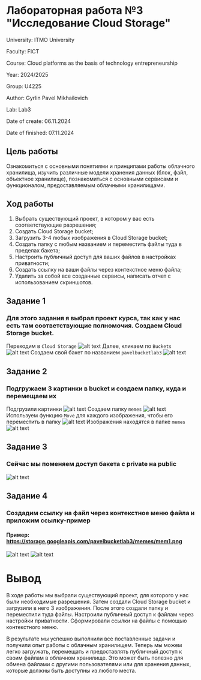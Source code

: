 # Лабораторная работа №3 "Исследование Cloud Storage"
University: ITMO University

Faculty: FICT

Course: Cloud platforms as the basis of technology entrepreneurship

Year: 2024/2025 

Group: U4225

Author: Gyrlin Pavel Mikhailovich

Lab: Lab3

Date of create: 06.11.2024

Date of finished: 07.11.2024

## Цель работы
Ознакомиться с основными понятиями и принципами работы облачного хранилища, изучить различные модели хранения данных (блок, файл, объектное хранилище), познакомиться с основными сервисами и функционалом, предоставляемым облачными хранилищами.
## Ход работы
1. Выбрать существующий проект, в котором у вас есть соответствующие разрешения;
2. Создать Cloud Storage bucket;
3. Загрузить 3-4 любых изображения в Cloud Storage bucket;
4. Создать папку с любым названием и переместить файлы туда в пределах бакета;
5. Настроить публичный доступ для ваших файлов в настройках приватности;
6. Создать ссылку на ваши файлы через контекстное меню файла;
7. Удалить за собой все созданные сервисы, написать отчет с использованием скриншотов.

## Задание 1
### Для этого задания я выбрал проект курса, так как у нас есть там соответствующие полномочия. Создаем Cloud Storage bucket.
Переходим в `Cloud Storage`
![alt text](image.png)
Далее, кликаем по `Buckets`
![alt text](image-1.png)
Создаем свой бакет по названием `pavelbucketlab3`
![alt text](image-2.png)
## Задание 2
### Подгружаем 3 картинки в bucket и создаем папку, куда и перемещаем их
Подгрузили картинки
![alt text](image-3.png)
Создаем папку `memes`
![alt text](image-4.png)
Используем функцию `Move` для каждого изображения, чтобы его переместить в папку
![alt text](image-5.png)
Изображения находятся в папке `memes`
![alt text](image-6.png)
## Задание 3
### Сейчас мы поменяем доступ бакета с private на public
![alt text](image-7.png)
## Задание 4
### Создадим ссылку на файл через контекстное меню файла и приложим ссылку-пример
#### Пример: https://storage.googleapis.com/pavelbucketlab3/memes/mem1.png
![alt text](image-8.png)
![alt text](image-9.png)
# Вывод 
В ходе работы мы выбрали существующий проект, для которого у нас были необходимые разрешения. Затем создали Cloud Storage bucket и загрузили в него 3 изображения. После этого создали папку и переместили туда файлы. Настроили публичный доступ к файлам через настройки приватности. Сформировали ссылки на файлы с помощью контекстного меню.

В результате мы успешно выполнили все поставленные задачи и получили опыт работы с облачным хранилищем. Теперь мы можем легко загружать, перемещать и предоставлять публичный доступ к своим файлам в облачном хранилище. Это может быть полезно для обмена файлами с другими пользователями или для хранения данных, которые должны быть доступны из любого места.